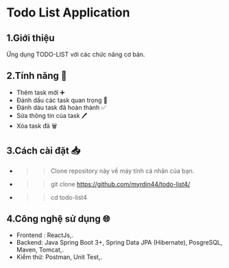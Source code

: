 # Todo List Application

## 1.Giới thiệu
Ứng dụng TODO-LIST với các chức năng cơ bản.

## 2.Tính năng 🌟
- Thêm task mới ➕
- Đánh dấu các task quan trọng 📌
- Đánh dáu task đã hoàn thành ✅
- Sửa thông tin của task 🖊
- Xóa task đã 🗑️

## 3.Cách cài đặt 📥
* >> Clone repository này về máy tính cá nhân của bạn.
* >> git clone https://github.com/myrdin44/todo-list4/
* >> cd todo-list4

## 4.Công nghệ sử dụng 🌐
* Frontend : ReactJs,.
* Backend: Java Spring Boot 3+, Spring Data JPA (Hibernate), PosgreSQL, Maven, Tomcat,.
* Kiểm thử: Postman, Unit Test,.
